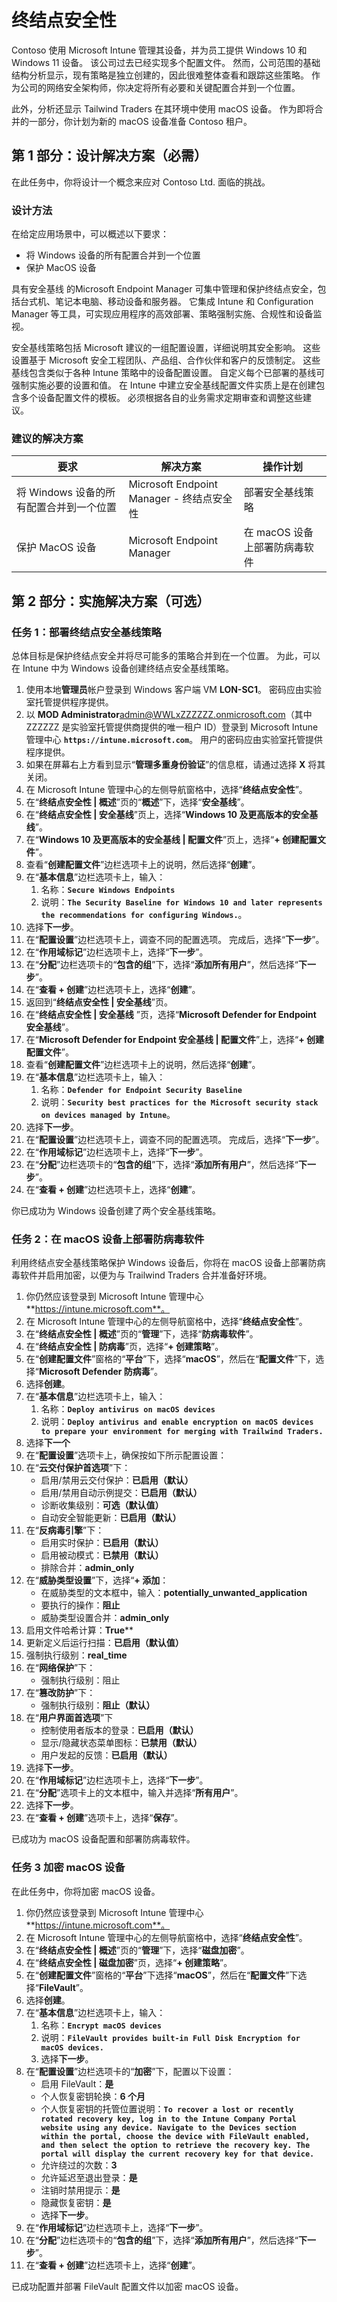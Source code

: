 # 终结点安全性

Contoso 使用 Microsoft Intune 管理其设备，并为员工提供 Windows 10 和 Windows 11 设备。 该公司过去已经实现多个配置文件。 然而，公司范围的基础结构分析显示，现有策略是独立创建的，因此很难整体查看和跟踪这些策略。 作为公司的网络安全架构师，你决定将所有必要和关键配置合并到一个位置。 

此外，分析还显示 Tailwind Traders 在其环境中使用 macOS 设备。 作为即将合并的一部分，你计划为新的 macOS 设备准备 Contoso 租户。

## 第 1 部分：设计解决方案（必需）

在此任务中，你将设计一个概念来应对 Contoso Ltd. 面临的挑战。

### 设计方法

在给定应用场景中，可以概述以下要求：

- 将 Windows 设备的所有配置合并到一个位置
- 保护 MacOS 设备

具有安全基线 的Microsoft Endpoint Manager 可集中管理和保护终结点安全，包括台式机、笔记本电脑、移动设备和服务器。 它集成 Intune 和 Configuration Manager 等工具，可实现应用程序的高效部署、策略强制实施、合规性和设备监视。 

安全基线策略包括 Microsoft 建议的一组配置设置，详细说明其安全影响。 这些设置基于 Microsoft 安全工程团队、产品组、合作伙伴和客户的反馈制定。 这些基线包含类似于各种 Intune 策略中的设备配置设置。 自定义每个已部署的基线可强制实施必要的设置和值。 在 Intune 中建立安全基线配置文件实质上是在创建包含多个设备配置文件的模板。 必须根据各自的业务需求定期审查和调整这些建议。

### 建议的解决方案

|要求|解决方案|操作计划|
|----|----|----|
|将 Windows 设备的所有配置合并到一个位置|Microsoft Endpoint Manager - 终结点安全性|部署安全基线策略
|保护 MacOS 设备|Microsoft Endpoint Manager|在 macOS 设备上部署防病毒软件|

## 第 2 部分：实施解决方案（可选）

### 任务 1：部署终结点安全基线策略

总体目标是保护终结点安全并将尽可能多的策略合并到在一个位置。 为此，可以在 Intune 中为 Windows 设备创建终结点安全基线策略。

1. 使用本地**管理员**帐户登录到 Windows 客户端 VM **LON-SC1**。 密码应由实验室托管提供程序提供。
1. 以 **MOD Administrator**admin@WWLxZZZZZZ.onmicrosoft.com（其中 ZZZZZZ 是实验室托管提供商提供的唯一租户 ID）登录到 Microsoft Intune 管理中心 **`https://intune.microsoft.com`**。 用户的密码应由实验室托管提供程序提供。
1. 如果在屏幕右上方看到显示“**管理多重身份验证**”的信息框，请通过选择 **X** 将其关闭。
1. 在 Microsoft Intune 管理中心的左侧导航窗格中，选择“**终结点安全性**”。
1. 在“**终结点安全性 | 概述**”页的“**概述**”下，选择“**安全基线**”。
1. 在“**终结点安全性 | 安全基线**”页上，选择“**Windows 10 及更高版本的安全基线**”。
1. 在“**Windows 10 及更高版本的安全基线 | 配置文件**”页上，选择“**+ 创建配置文件**”。
1. 查看“**创建配置文件**”边栏选项卡上的说明，然后选择“**创建**”。
1. 在“**基本信息**”边栏选项卡上，输入：
    1. 名称：**`Secure Windows Endpoints`**
    1. 说明：**`The Security Baseline for Windows 10 and later represents the recommendations for configuring Windows.`**。
1. 选择**下一步**。
1. 在“**配置设置**”边栏选项卡上，调查不同的配置选项。 完成后，选择“**下一步**”。
1. 在“**作用域标记**”边栏选项卡上，选择“**下一步**”。
1. 在“**分配**”边栏选项卡的“**包含的组**”下，选择“**添加所有用户**”，然后选择“**下一步**”。
1. 在“**查看 + 创建**”边栏选项卡上，选择“**创建**”。
1. 返回到“**终结点安全性 | 安全基线**”页。
1. 在“**终结点安全性 | 安全基线** ”页，选择“**Microsoft Defender for Endpoint 安全基线**”。
1. 在“**Microsoft Defender for Endpoint 安全基线 | 配置文件**”上，选择“**+ 创建配置文件**”。
1. 查看“**创建配置文件**”边栏选项卡上的说明，然后选择“**创建**”。
1. 在“**基本信息**”边栏选项卡上，输入：
    1. 名称：**`Defender for Endpoint Security Baseline`**
    1. 说明：**`Security best practices for the Microsoft security stack on devices managed by Intune`**。
1. 选择**下一步**。
1. 在“**配置设置**”边栏选项卡上，调查不同的配置选项。 完成后，选择“**下一步**”。
1. 在“**作用域标记**”边栏选项卡上，选择“**下一步**”。
1. 在“**分配**”边栏选项卡的“**包含的组**”下，选择“**添加所有用户**”，然后选择“**下一步**”。
1. 在“**查看 + 创建**”边栏选项卡上，选择“**创建**”。

你已成功为 Windows 设备创建了两个安全基线策略。

### 任务 2：在 macOS 设备上部署防病毒软件

利用终结点安全基线策略保护 Windows 设备后，你将在 macOS 设备上部署防病毒软件并启用加密，以便为与 Trailwind Traders 合并准备好环境。

1. 你仍然应该登录到 Microsoft Intune 管理中心 **https://intune.microsoft.com**。
1. 在 Microsoft Intune 管理中心的左侧导航窗格中，选择“**终结点安全性**”。
1. 在“**终结点安全性 | 概述**”页的“**管理**”下，选择“**防病毒软件**”。
1. 在“**终结点安全性 | 防病毒**”页，选择“**+ 创建策略**”。
1. 在“**创建配置文件**”窗格的“**平台**”下，选择“**macOS**”，然后在“**配置文件**”下，选择“**Microsoft Defender 防病毒**”。
1. 选择**创建**。
1. 在“**基本信息**”边栏选项卡上，输入：
    1. 名称：**`Deploy antivirus on macOS devices`**
    1. 说明：**`Deploy antivirus and enable encryption on macOS devices to prepare your environment for merging with Trailwind Traders.`**
1. 选择**下一个**
1. 在“**配置设置**”选项卡上，确保按如下所示配置设置：
1. 在“**云交付保护首选项**”下：
    - 启用/禁用云交付保护：**已启用（默认）**
    - 启用/禁用自动示例提交：**已启用（默认）**
    - 诊断收集级别：**可选（默认值）**
    - 自动安全智能更新：**已启用（默认）**
1. 在“**反病毒引擎**”下：
    - 启用实时保护：**已启用（默认）**
    - 启用被动模式：**已禁用（默认）**
    - 排除合并：**admin_only**
1. 在“**威胁类型设置**”下，选择“**+ 添加**：
    - 在威胁类型的文本框中，输入：**potentially_unwanted_application**
    - 要执行的操作：**阻止**
    - 威胁类型设置合并：**admin_only**
1. 启用文件哈希计算：**True****
1. 更新定义后运行扫描：**已启用（默认值）**
1. 强制执行级别：**real_time**
1. 在“**网络保护**”下：
    - 强制执行级别：阻止
1. 在“**篡改防护**”下：
    - 强制执行级别：**阻止（默认）**
1. 在“**用户界面首选项**”下
    - 控制使用者版本的登录：**已启用（默认）**
    - 显示/隐藏状态菜单图标：**已禁用（默认）**
    - 用户发起的反馈：**已启用（默认）**
1. 选择**下一步**。
1. 在“**作用域标记**”边栏选项卡上，选择“**下一步**”。
1. 在“**分配**”选项卡上的文本框中，输入并选择“**所有用户**”。
1. 选择**下一步**。
1. 在“**查看 + 创建**”选项卡上，选择“**保存**”。

已成功为 macOS 设备配置和部署防病毒软件。

### 任务 3 加密 macOS 设备

在此任务中，你将加密 macOS 设备。

1. 你仍然应该登录到 Microsoft Intune 管理中心 **https://intune.microsoft.com**。
1. 在 Microsoft Intune 管理中心的左侧导航窗格中，选择“**终结点安全性**”。
1. 在“**终结点安全性 | 概述**”页的“**管理**”下，选择“**磁盘加密**”。
1. 在“**终结点安全性 | 磁盘加密**”页，选择“**+ 创建策略**”。
1. 在“**创建配置文件**”窗格的“**平台**”下选择“**macOS**”，然后在“**配置文件**”下选择“**FileVault**”。
1. 选择**创建**。
1. 在“**基本信息**”边栏选项卡上，输入：
    1. 名称：**`Encrypt macOS devices`**
    1. 说明：**`FileVault provides built-in Full Disk Encryption for macOS devices.`**
    1. 选择**下一步**。
1. 在“**配置设置**”边栏选项卡的“**加密**”下，配置以下设置：
   - 启用 FileVault：**是**
   - 个人恢复密钥轮换：**6 个月**
   - 个人恢复密钥的托管位置说明：**`To recover a lost or recently rotated recovery key, log in to the Intune Company Portal website using any device. Navigate to the Devices section within the portal, choose the device with FileVault enabled, and then select the option to retrieve the recovery key. The portal will display the current recovery key for that device.`**
   - 允许绕过的次数：**3**
   - 允许延迟至退出登录：**是**
   - 注销时禁用提示：**是**
   - 隐藏恢复密钥：**是**
   - 选择**下一步**。
1. 在“**作用域标记**”边栏选项卡上，选择“**下一步**”。
1. 在“**分配**”边栏选项卡的“**包含的组**”下，选择“**添加所有用户**”，然后选择“**下一步**”。
1. 在“**查看 + 创建**”边栏选项卡上，选择“**创建**”。

已成功配置并部署 FileVault 配置文件以加密 macOS 设备。
